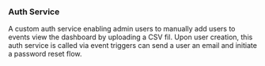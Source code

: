 ### Auth Service
A custom auth service enabling admin users to manually add users to events view the dashboard by uploading a CSV fil.  Upon user creation, this auth service is called via event triggers can send a user an email and initiate a password reset flow.